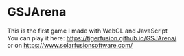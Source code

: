 # GSJArena

This is the first game I made with WebGL and JavaScript <br>
You can play it here: https://tigerfusion.github.io/GSJArena/ <br>
or on https://www.solarfusionsoftware.com/
